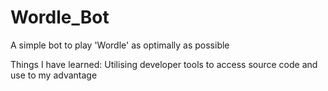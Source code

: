 # Wordle_Bot

A simple bot to play 'Wordle' as optimally as possible

Things I have learned:
Utilising developer tools to access source code and use to my advantage
